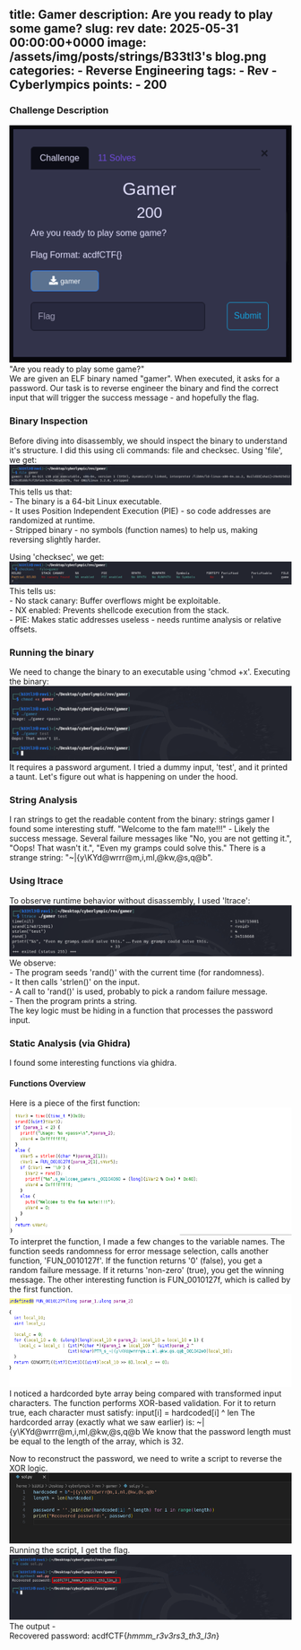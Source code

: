 title: Gamer
description: Are you ready to play some game?
slug: rev
date: 2025-05-31 00:00:00+0000
image: /assets/img/posts/strings/B33tl3's blog.png
categories:
    - Reverse Engineering
tags:
    - Rev
    - Cyberlympics
points:
    - 200
---

### Challenge Description
![Challenge](/assets/img/posts/gamer/gamer.png) <br>
"Are you ready to play some game?" <br>
We are given an ELF binary named "gamer". When executed, it asks for a password. Our task is to reverse engineer the binary and find the correct input that will trigger the success message - and hopefully the flag.

### Binary Inspection
Before diving into disassembly, we should inspect the binary to understand it's structure. I did this using cli commands: file and checksec. 
Using 'file', we get: ![Challenge](/assets/img/posts/gamer/file.png) <br>
This tells us that: <br>
    - The binary is a 64-bit Linux executable. <br>
    - It uses Position Independent Execution (PIE) - so code addresses are randomized at runtime. <br>
    - Stripped binary - no symbols (function names) to help us, making reversing slightly harder. <br>

Using 'checksec', we get: <br> ![Challenge](/assets/img/posts/gamer/checksec.png) <br>
This tells us: <br>
    - No stack canary: Buffer overflows might be exploitable. <br>
    - NX enabled: Prevents shellcode execution from the stack. <br>
    - PIE: Makes static addresses useless - needs runtime analysis or relative offsets. <br>

### Running the binary
We need to change the binary to an executable using 'chmod +x'. Executing the binary: <br>![Challenge](/assets/img/posts/gamer/execute.png)  <br>
It requires a password argument. I tried a dummy input, 'test', and it printed a taunt. Let's figure out what is happening on under the hood.

### String Analysis
I ran strings to get the readable content from the binary: strings gamer
I found some interesting stuff. "Welcome to the fam mate!!!" - Likely the success message.
Several failure messages like "No, you are not getting it.", "Oops! That wasn't it.", "Even my gramps could solve this."
There is a strange string: "~|{y\KYd@wrrr@m,i,ml,@kw,@s,q@b". 

### Using ltrace
To observe runtime behavior without disassembly, I used 'ltrace': <br> ![Challenge](/assets/img/posts/gamer/ltrace.png) <br>
We observe: <br>
    - The program seeds 'rand()' with the current time (for randomness). <br>
    - It then calls 'strlen()' on the input. <br>
    - A call to 'rand()' is used, probably to pick a random failure message. <br>
    - Then the program prints a string. <br>
The key logic must be hiding in a function that processes the password input.

### Static Analysis (via Ghidra)
I found some interesting functions via ghidra.
#### Functions Overview
Here is a piece of the first function: <br> ![Challenge](/assets/img/posts/gamer/main.png) <br>
To interpret the function, I made a few changes to the variable names. The function seeds randomness for error message selection, calls another function, 'FUN_0010127f'. 
If the function returns '0' (false), you get a random failure message. If it returns 'non-zero' (true), you get the winning message.
The other interesting function is FUN_0010127f, which is called by the first function.
![Challenge](/assets/img/posts/gamer/func.png) <br>
I noticed a hardcorded byte array being compared with transformed input characters. The function performs XOR-based validation. For it to return true, each character must satisfy: input[i] = hardcoded[i] ^ len
The hardcorded array (exactly what we saw earlier) is: ~|{y\KYd@wrrr@m,i,ml,@kw,@s,q@b
We know that the password length must be equal to the length of the array, which is 32.

Now to reconstruct the password, we need to write a script to reverse the XOR logic. <br>
![Challenge](/assets/img/posts/gamer/code.png) <br>
Running the script, I get the flag. <br>
![Challenge](/assets/img/posts/gamer/result.png) <br>
The output - <br>
Recovered password: acdfCTF{_hmmm_r3v3rs3_th3_l3n_}
